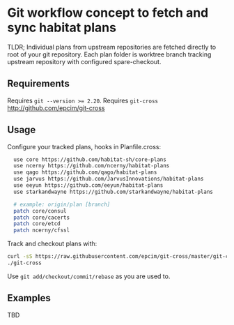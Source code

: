 
# Git workflow concept to fetch and sync habitat plans

TLDR;
Individual plans from upstream repositories are fetched directly to root of your git repository.
Each plan folder is worktree branch tracking upstream repository with configured spare-checkout.

## Requirements

Requires `git --version >= 2.20`.
Requires `git-cross` http://github.com/epcim/git-cross

## Usage

Configure your tracked plans, hooks in Planfile.cross:

```sh
  use core https://github.com/habitat-sh/core-plans
  use ncerny https://github.com/ncerny/habitat-plans
  use qago https://github.com/qago/habitat-plans
  use jarvus https://github.com/JarvusInnovations/habitat-plans
  use eeyun https://github.com/eeyun/habitat-plans
  use starkandwayne https://github.com/starkandwayne/habitat-plans

  # example: origin/plan [branch]
  patch core/consul
  patch core/cacerts
  patch core/etcd
  patch ncerny/cfssl
```

Track and checkout plans with:

```sh
curl -sS https://raw.githubusercontent.com/epcim/git-cross/master/git-cross -o git-cross; chmod u+x $_
./git-cross
```

Use `git add/checkout/commit/rebase` as you are used to.


## Examples

TBD


